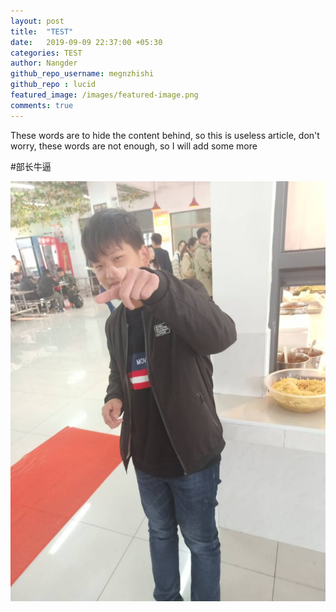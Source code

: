 ```yaml
---
layout: post
title:  "TEST"
date:   2019-09-09 22:37:00 +05:30
categories: TEST
author: Nangder
github_repo_username: megnzhishi
github_repo : lucid
featured_image: /images/featured-image.png
comments: true 
---
```









These words are to hide the content behind, so this is useless article, don't worry, these words are not enough, so I will add some more


#部长牛逼

![ThisIsADemoPhoto](https://raw.githubusercontent.com/mengzhishi/BlogImage/master/huruilong.jpg)
